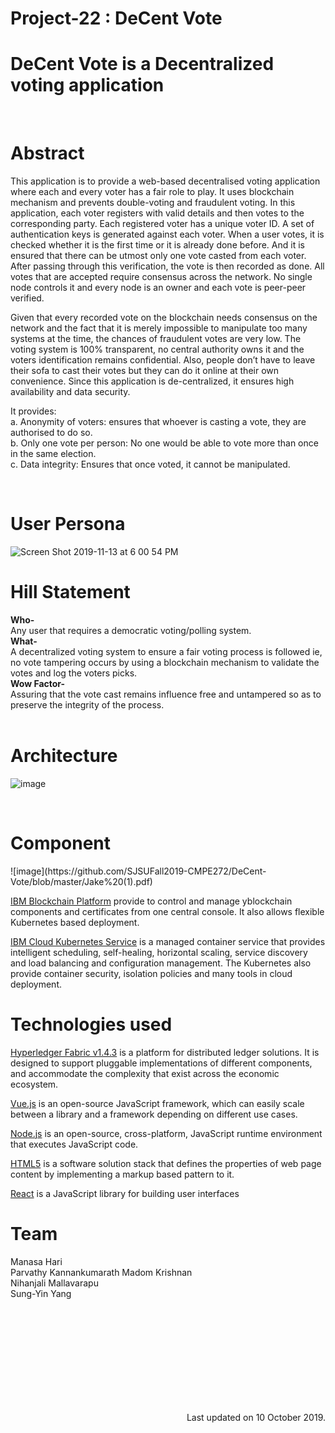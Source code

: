 # Project-22 : DeCent Vote 

<h1> <b> DeCent Vote is a Decentralized voting application </b> </h1>

<br/>

<h1> <b> Abstract </b> </h1>

This application is to provide a web-based decentralised voting application where each and every voter has a fair role to play. It uses blockchain mechanism and prevents double-voting and fraudulent voting. In this application, each voter registers with valid details and then votes to the corresponding party. Each registered voter has a unique voter ID. A set of authentication keys is generated against each voter. When a user votes, it is checked whether it is the first time or it is already done before. And it is ensured that there can be utmost only one vote casted from each voter. After passing through this verification, the vote is then recorded as done. All votes that are accepted require consensus across the network. No single node controls it and every node is an owner and each vote is peer-peer verified. 

Given that every recorded vote on the blockchain needs consensus on the network and the fact that it is merely impossible to manipulate too many systems at the time, the chances of fraudulent votes are very low. The voting system is 100% transparent, no central authority owns it and the voters identification remains confidential. Also, people don’t have to leave their sofa to cast their votes but they can do it online at their own convenience. Since this application is de-centralized, it ensures high availability and data security.

It provides:<br>
 a. Anonymity of voters: ensures that whoever is casting a vote, they are authorised to do so.<br>
 b. Only one vote per person: No one would be able to vote more than once in the same election.<br>
 c. Data integrity: Ensures that once voted, it cannot be manipulated.<br>

<br/>

<h1> <b> User Persona </b> </h1>

<img width="964" alt="Screen Shot 2019-11-13 at 6 00 54 PM" src="https://user-images.githubusercontent.com/5762548/68820268-9cb47580-063f-11ea-97ca-26b494d90624.png">

<h1> <b> Hill Statement</b> </h1>

<b>Who-</b><br>
Any user that requires a democratic voting/polling system.<br>
<b>What-</b><br>
A decentralized voting system to ensure a fair voting process is followed ie, no vote tampering occurs by using a blockchain mechanism to validate the votes and log the voters picks.<br>
<b>Wow Factor-</b><br>
Assuring that the vote cast remains influence free and untampered so as to preserve the integrity of the process.<br>
<br/>


<h1> <b> Architecture </b> </h1>

![image](https://user-images.githubusercontent.com/54567577/66628736-90f31080-ebb4-11e9-9d27-76ee4016257a.png)


<br/>

<h1> <b> Component </b> </h1>
![image](https://github.com/SJSUFall2019-CMPE272/DeCent-Vote/blob/master/Jake%20(1).pdf)


[IBM Blockchain Platform](https://cloud.ibm.com/docs/services/blockchain/howto/ibp-v2-deploy-iks.html#ibp-v2-deploy-iks) provide to control and manage yblockchain components and certificates from one central console. It also allows flexible Kubernetes based deployment. <br>

[IBM Cloud Kubernetes Service](https://www.ibm.com/cloud/container-service) is a managed container service that provides intelligent scheduling, self-healing, horizontal scaling, service discovery and load balancing and configuration management. The Kubernetes also provide container security, isolation policies and many tools in cloud deployment. <br>


<h1> <b> Technologies used </b> </h1>

[Hyperledger Fabric v1.4.3](https://www.hyperledger.org/projects/fabric) is a platform for distributed ledger solutions. It is designed to support pluggable implementations of different components, and accommodate the complexity that exist across the economic ecosystem. <br>

[Vue.js](https://github.com/vuejs/vue) is an open-source JavaScript framework, which can easily scale between a library and a framework depending on different use cases. <br>

[Node.js](https://nodejs.org/en/) is an open-source, cross-platform, JavaScript runtime environment that executes JavaScript code. <br>

[HTML5](https://www.w3.org/html/) is a software solution stack that defines the properties of web page content by implementing a markup based pattern to it. <br>

[React](https://reactjs.org/) is a JavaScript library for building user interfaces <br>



<h1><b> Team </b> </h1>
Manasa Hari <br> Parvathy Kannankumarath Madom Krishnan <br/>  Nihanjali Mallavarapu <br/> Sung-Yin Yang <br/> 


<br/><br/><br/><br/><br/><br/><br/><br/><br/>
<div style="right: 16px;float:right;"> Last updated on 10 October 2019. </div>
